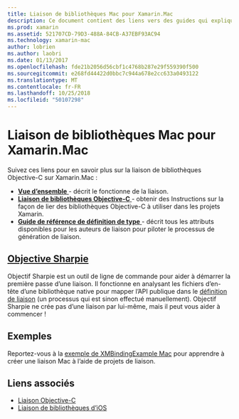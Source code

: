 ```yaml
---
title: Liaison de bibliothèques Mac pour Xamarin.Mac
description: Ce document contient des liens vers des guides qui expliquent comment utiliser des liaisons Objective-C dans une application Xamarin.Mac, y compris l’objectif Sharpie et des exemples de code.
ms.prod: xamarin
ms.assetid: 521707CD-79D3-488A-84CB-A37EBF93AC94
ms.technology: xamarin-mac
author: lobrien
ms.author: laobri
ms.date: 01/13/2017
ms.openlocfilehash: fde21b2056d56cbf1c4768b287e29f559390f500
ms.sourcegitcommit: e268fd44422d0bbc7c944a678e2cc633a0493122
ms.translationtype: MT
ms.contentlocale: fr-FR
ms.lasthandoff: 10/25/2018
ms.locfileid: "50107298"
---
```

# <a name="binding-mac-libraries-for-xamarinmac"></a>Liaison de bibliothèques Mac pour Xamarin.Mac

Suivez ces liens pour en savoir plus sur la liaison de bibliothèques Objective-C sur Xamarin.Mac :

- [**Vue d’ensemble** ](~/cross-platform/macios/binding/overview.md) -
  décrit le fonctionne de la liaison.
- [**Liaison de bibliothèques Objective-C** ](~/cross-platform/macios/binding/objective-c-libraries.md) -
  obtenir des Instructions sur la façon de lier des bibliothèques Objective-C à utiliser dans les projets Xamarin.
- [**Guide de référence de définition de type** ](~/cross-platform/macios/binding/binding-types-reference.md) -
  décrit tous les attributs disponibles pour les auteurs de liaison pour piloter le processus de génération de liaison.

## <a name="objective-sharpiecross-platformmaciosbindingobjective-sharpieindexmd"></a>[Objective Sharpie](~/cross-platform/macios/binding/objective-sharpie/index.md)

Objectif Sharpie est un outil de ligne de commande pour aider à démarrer la première passe d’une liaison.
Il fonctionne en analysant les fichiers d’en-tête d’une bibliothèque native pour mapper l’API publique dans le [définition de liaison](~/cross-platform/macios/binding/binding-types-reference.md) (un processus qui est sinon effectué manuellement). Objectif Sharpie ne crée pas d’une liaison par lui-même, mais il peut vous aider à commencer !

## <a name="examples"></a>Exemples

Reportez-vous à la [exemple de XMBindingExample Mac](https://github.com/xamarin/mac-samples/tree/master/XMBindingExample) pour apprendre à créer une liaison Mac à l’aide de projets de liaison.

## <a name="related-links"></a>Liens associés

- [Liaison Objective-C](~/cross-platform/macios/binding/index.md)
- [Liaison de bibliothèques d’iOS](~/ios/platform/binding-objective-c/index.md)
